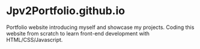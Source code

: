 # Jpv2Portfolio.github.io
Portfolio website introducing myself and showcase my projects. Coding this website from scratch to learn front-end development with HTML/CSS/Javascript.
